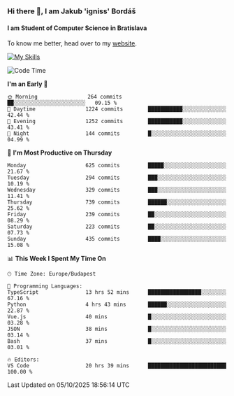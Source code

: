 ### Hi there 👋, I am Jakub 'igniss' Bordáš

#### I am Student of Computer Science in Bratislava
To know me better, head over to my [website](https://bordas.sk).

[![My Skills](https://skillicons.dev/icons?i=js,typescript,html,css,figma,svelte,vue,next,postgresql,nest,express,nodejs)](https://bordas.sk)


<!--START_SECTION:waka-->
![Code Time](http://img.shields.io/badge/Code%20Time-2%2C167%20hrs%2012%20mins-blue)

**I'm an Early 🐤** 

```text
🌞 Morning                264 commits         ██░░░░░░░░░░░░░░░░░░░░░░░   09.15 % 
🌆 Daytime                1224 commits        ███████████░░░░░░░░░░░░░░   42.44 % 
🌃 Evening                1252 commits        ███████████░░░░░░░░░░░░░░   43.41 % 
🌙 Night                  144 commits         █░░░░░░░░░░░░░░░░░░░░░░░░   04.99 % 
```
📅 **I'm Most Productive on Thursday** 

```text
Monday                   625 commits         █████░░░░░░░░░░░░░░░░░░░░   21.67 % 
Tuesday                  294 commits         ███░░░░░░░░░░░░░░░░░░░░░░   10.19 % 
Wednesday                329 commits         ███░░░░░░░░░░░░░░░░░░░░░░   11.41 % 
Thursday                 739 commits         ██████░░░░░░░░░░░░░░░░░░░   25.62 % 
Friday                   239 commits         ██░░░░░░░░░░░░░░░░░░░░░░░   08.29 % 
Saturday                 223 commits         ██░░░░░░░░░░░░░░░░░░░░░░░   07.73 % 
Sunday                   435 commits         ████░░░░░░░░░░░░░░░░░░░░░   15.08 % 
```


📊 **This Week I Spent My Time On** 

```text
🕑︎ Time Zone: Europe/Budapest

💬 Programming Languages: 
TypeScript               13 hrs 52 mins      █████████████████░░░░░░░░   67.16 % 
Python                   4 hrs 43 mins       ██████░░░░░░░░░░░░░░░░░░░   22.87 % 
Vue.js                   40 mins             █░░░░░░░░░░░░░░░░░░░░░░░░   03.28 % 
JSON                     38 mins             █░░░░░░░░░░░░░░░░░░░░░░░░   03.14 % 
Bash                     37 mins             █░░░░░░░░░░░░░░░░░░░░░░░░   03.01 % 

🔥 Editors: 
VS Code                  20 hrs 39 mins      █████████████████████████   100.00 % 
```


 Last Updated on 05/10/2025 18:56:14 UTC
<!--END_SECTION:waka-->
